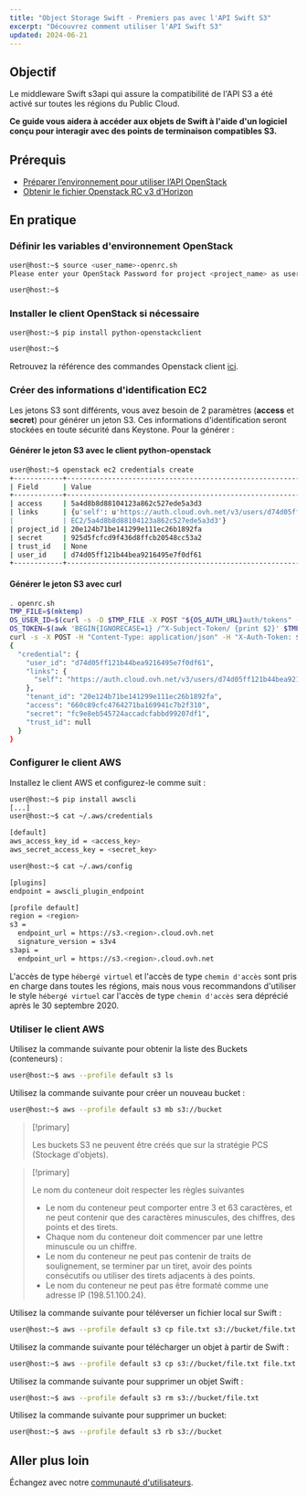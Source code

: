 ```yaml
---
title: "Object Storage Swift - Premiers pas avec l'API Swift S3"
excerpt: "Découvrez comment utiliser l'API Swift S3"
updated: 2024-06-21
---
```


## Objectif

Le middleware Swift s3api qui assure la compatibilité de l'API S3 a été activé sur toutes les régions du Public Cloud.

**Ce guide vous aidera à accéder aux objets de Swift à l'aide d'un logiciel conçu pour interagir avec des points de terminaison compatibles S3.**

## Prérequis

- [Préparer l’environnement pour utiliser l’API OpenStack](/pages/public_cloud/compute/prepare_the_environment_for_using_the_openstack_api)
- [Obtenir le fichier Openstack RC v3 d'Horizon](/pages/public_cloud/compute/access_and_security_in_horizon)

## En pratique

### Définir les variables d'environnement OpenStack

```bash
user@host:~$ source <user_name>-openrc.sh
Please enter your OpenStack Password for project <project_name> as user <user_name>:

user@host:~$
```

### Installer le client OpenStack si nécessaire

```bash
user@host:~$ pip install python-openstackclient

user@host:~$
```

Retrouvez la référence des commandes Openstack client [ici](https://docs.openstack.org/python-openstackclient/latest/).

### Créer des informations d'identification EC2

Les jetons S3 sont différents, vous avez besoin de 2 paramètres (**access** et **secret**) pour générer un jeton S3.
Ces informations d'identification seront stockées en toute sécurité dans Keystone. Pour la générer :

#### Générer le jeton S3 avec le client python-openstack

```bash
user@host:~$ openstack ec2 credentials create
+------------+----------------------------------------------------------------------------------------------------------------------------+
| Field      | Value                                                                                                                      |
+------------+----------------------------------------------------------------------------------------------------------------------------+
| access     | 5a4d8b8d88104123a862c527ede5a3d3                                                                                           |
| links      | {u'self': u'https://auth.cloud.ovh.net/v3/users/d74d05ff121b44bea9216495e7f0df61/credentials/OS-                     |
|            | EC2/5a4d8b8d88104123a862c527ede5a3d3'}                                                                                     |
| project_id | 20e124b71be141299e111ec26b1892fa                                                                                           |
| secret     | 925d5fcfcd9f436d8ffcb20548cc53a2                                                                                           |
| trust_id   | None                                                                                                                       |
| user_id    | d74d05ff121b44bea9216495e7f0df61                                                                                           |
+------------+----------------------------------------------------------------------------------------------------------------------------+
```

#### Générer le jeton S3 avec curl

```bash
. openrc.sh
TMP_FILE=$(mktemp)
OS_USER_ID=$(curl -s -D $TMP_FILE -X POST "${OS_AUTH_URL}auth/tokens" -H "Content-Type: application/json" -d '{"auth":{"identity":{"methods":["password"],"password":{"user":{"name":"'$OS_USERNAME'","domain":{"id":"default"},"password":"'$OS_PASSWORD'"}}},"scope":{"project":{ "id":"'$OS_TENANT_ID'","domain":{"id":"default"}}}}}' | jq -r '.["token"]["user"]["id"]')
OS_TOKEN=$(awk 'BEGIN{IGNORECASE=1} /^X-Subject-Token/ {print $2}' $TMP_FILE |  tr -d "\r")
curl -s -X POST -H "Content-Type: application/json" -H "X-Auth-Token: $OS_TOKEN" -d '{"tenant_id": "'$OS_TENANT_ID'"}' "${OS_AUTH_URL}users/${OS_USER_ID}/credentials/OS-EC2" | jq .
{
  "credential": {
    "user_id": "d74d05ff121b44bea9216495e7f0df61",
    "links": {
      "self": "https://auth.cloud.ovh.net/v3/users/d74d05ff121b44bea9216495e7f0df61/credentials/OS-EC2/660c89cfc4764271ba169941c7b2f310"
    },
    "tenant_id": "20e124b71be141299e111ec26b1892fa",
    "access": "660c89cfc4764271ba169941c7b2f310",
    "secret": "fc9e8eb545724accadcfabbd99207df1",
    "trust_id": null
  }
}
```

### Configurer le client AWS

Installez le client AWS et configurez-le comme suit :

```bash
user@host:~$ pip install awscli
[...]
user@host:~$ cat ~/.aws/credentials

[default]
aws_access_key_id = <access_key>
aws_secret_access_key = <secret_key>

user@host:~$ cat ~/.aws/config

[plugins]
endpoint = awscli_plugin_endpoint

[profile default]
region = <region>
s3 =
  endpoint_url = https://s3.<region>.cloud.ovh.net
  signature_version = s3v4
s3api =
  endpoint_url = https://s3.<region>.cloud.ovh.net
```

L'accès de type `hébergé virtuel` et l'accès de type `chemin d'accès` sont pris en charge dans toutes les régions, mais nous vous recommandons d'utiliser le style `hébergé virtuel` car l'accès de type `chemin d'accès` sera déprécié après le 30 septembre 2020.

### Utiliser le client AWS

Utilisez la commande suivante pour obtenir la liste des Buckets (conteneurs) :

```bash
user@host:~$ aws --profile default s3 ls
```

Utilisez la commande suivante pour créer un nouveau bucket :

```bash
user@host:~$ aws --profile default s3 mb s3://bucket
```

> [!primary]
>
> Les buckets S3 ne peuvent être créés que sur la stratégie PCS (Stockage d'objets).
>

> [!primary]
>
> Le nom du conteneur doit respecter les règles suivantes
>  
> - Le nom du conteneur peut comporter entre 3 et 63 caractères, et ne peut contenir que des caractères minuscules, des chiffres, des points et des tirets.  
> - Chaque nom du conteneur doit commencer par une lettre minuscule ou un chiffre.  
> - Le nom du conteneur ne peut pas contenir de traits de soulignement, se terminer par un tiret, avoir des points consécutifs ou utiliser des tirets adjacents à des points.  
> - Le nom du conteneur ne peut pas être formaté comme une adresse IP (198.51.100.24).  
>

Utilisez la commande suivante pour téléverser un fichier local sur Swift :

```bash
user@host:~$ aws --profile default s3 cp file.txt s3://bucket/file.txt
```

Utilisez la commande suivante pour télécharger un objet à partir de Swift :

```bash
user@host:~$ aws --profile default s3 cp s3://bucket/file.txt file.txt
```

Utilisez la commande suivante pour supprimer un objet Swift :

```bash
user@host:~$ aws --profile default s3 rm s3://bucket/file.txt
```

Utilisez la commande suivante pour supprimer un bucket:

```bash
user@host:~$ aws --profile default s3 rb s3://bucket
```

## Aller plus loin

Échangez avec notre [communauté d'utilisateurs](/links/community).
